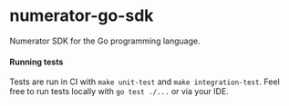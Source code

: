 # numerator-go-sdk
Numerator SDK for the Go programming language.

#### Running tests

Tests are run in CI with `make unit-test` and `make integration-test`.
Feel free to run tests locally with `go test ./...` or via your IDE.
